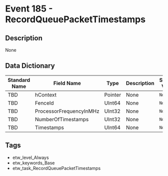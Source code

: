 # Event 185 - RecordQueuePacketTimestamps

## Description
None

## Data Dictionary
|Standard Name|Field Name|Type|Description|Sample Value|
|---|---|---|---|---|
|TBD|hContext|Pointer|None|`None`|
|TBD|FenceId|UInt64|None|`None`|
|TBD|ProcessorFrequencyInMHz|UInt32|None|`None`|
|TBD|NumberOfTimestamps|UInt32|None|`None`|
|TBD|Timestamps|UInt64|None|`None`|

## Tags
* etw_level_Always
* etw_keywords_Base
* etw_task_RecordQueuePacketTimestamps